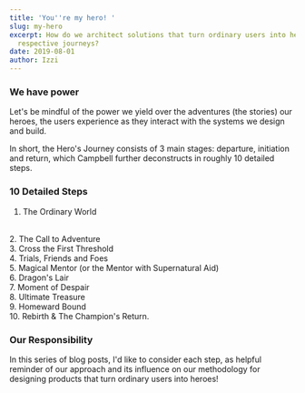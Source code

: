 ```yaml
---
title: 'You''re my hero! '
slug: my-hero
excerpt: How do we architect solutions that turn ordinary users into heroes on their
  respective journeys?
date: 2019-08-01
author: Izzi
---
```


### We have power

Let's be mindful of the power we yield over the adventures (the stories) our heroes, the users experience as they interact with the systems we design and build.

In short, the Hero's Journey consists of 3 main stages: departure, initiation and return, which Campbell further deconstructs in roughly 10 detailed steps.

### 10 Detailed Steps

1. The Ordinary World
<br>
2. The Call to Adventure
<br>
3. Cross the First Threshold
<br>
4. Trials, Friends and Foes
<br>
5. Magical Mentor (or the Mentor with Supernatural Aid)
<br>
6. Dragon's Lair
<br>
7. Moment of Despair
<br>
8. Ultimate Treasure
<br>
9. Homeward Bound
<br>
10. Rebirth & The Champion's Return.

### Our Responsibility

In this series of blog posts, I'd like to consider each step, as helpful reminder of our approach and its influence on our methodology for designing products that turn ordinary users into heroes!
